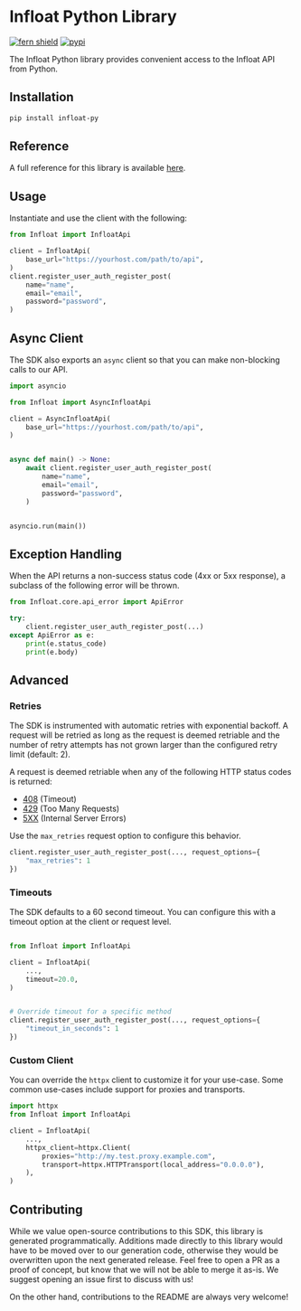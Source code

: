 # Infloat Python Library

[![fern shield](https://img.shields.io/badge/%F0%9F%8C%BF-Built%20with%20Fern-brightgreen)](https://buildwithfern.com?utm_source=github&utm_medium=github&utm_campaign=readme&utm_source=https%3A%2F%2Fgithub.com%2Finfloatco%2Finfloat-python-sdk)
[![pypi](https://img.shields.io/pypi/v/infloat-py)](https://pypi.python.org/pypi/infloat-py)

The Infloat Python library provides convenient access to the Infloat API from Python.

## Installation

```sh
pip install infloat-py
```

## Reference

A full reference for this library is available [here](./reference.md).

## Usage

Instantiate and use the client with the following:

```python
from Infloat import InfloatApi

client = InfloatApi(
    base_url="https://yourhost.com/path/to/api",
)
client.register_user_auth_register_post(
    name="name",
    email="email",
    password="password",
)
```

## Async Client

The SDK also exports an `async` client so that you can make non-blocking calls to our API.

```python
import asyncio

from Infloat import AsyncInfloatApi

client = AsyncInfloatApi(
    base_url="https://yourhost.com/path/to/api",
)


async def main() -> None:
    await client.register_user_auth_register_post(
        name="name",
        email="email",
        password="password",
    )


asyncio.run(main())
```

## Exception Handling

When the API returns a non-success status code (4xx or 5xx response), a subclass of the following error
will be thrown.

```python
from Infloat.core.api_error import ApiError

try:
    client.register_user_auth_register_post(...)
except ApiError as e:
    print(e.status_code)
    print(e.body)
```

## Advanced

### Retries

The SDK is instrumented with automatic retries with exponential backoff. A request will be retried as long
as the request is deemed retriable and the number of retry attempts has not grown larger than the configured
retry limit (default: 2).

A request is deemed retriable when any of the following HTTP status codes is returned:

- [408](https://developer.mozilla.org/en-US/docs/Web/HTTP/Status/408) (Timeout)
- [429](https://developer.mozilla.org/en-US/docs/Web/HTTP/Status/429) (Too Many Requests)
- [5XX](https://developer.mozilla.org/en-US/docs/Web/HTTP/Status/500) (Internal Server Errors)

Use the `max_retries` request option to configure this behavior.

```python
client.register_user_auth_register_post(..., request_options={
    "max_retries": 1
})
```

### Timeouts

The SDK defaults to a 60 second timeout. You can configure this with a timeout option at the client or request level.

```python

from Infloat import InfloatApi

client = InfloatApi(
    ...,
    timeout=20.0,
)


# Override timeout for a specific method
client.register_user_auth_register_post(..., request_options={
    "timeout_in_seconds": 1
})
```

### Custom Client

You can override the `httpx` client to customize it for your use-case. Some common use-cases include support for proxies
and transports.
```python
import httpx
from Infloat import InfloatApi

client = InfloatApi(
    ...,
    httpx_client=httpx.Client(
        proxies="http://my.test.proxy.example.com",
        transport=httpx.HTTPTransport(local_address="0.0.0.0"),
    ),
)
```

## Contributing

While we value open-source contributions to this SDK, this library is generated programmatically.
Additions made directly to this library would have to be moved over to our generation code,
otherwise they would be overwritten upon the next generated release. Feel free to open a PR as
a proof of concept, but know that we will not be able to merge it as-is. We suggest opening
an issue first to discuss with us!

On the other hand, contributions to the README are always very welcome!
